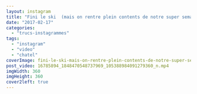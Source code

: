 ```yaml
---
layout: instagram
title: "Fini le ski  (mais on rentre plein contents de notre super semaine !)"
date: "2017-02-17"
categories: 
  - "trucs-instagrammes"
tags: 
  - "instagram"
  - "video"
  - "chatel"
coverImage: fini-le-ski-mais-on-rentre-plein-contents-de-notre-super-semaine.jpg
post_video: 16785894_1848470548737969_105388984091279360_n.mp4
imgWidth: 360
imgHeight: 360
cover2left: true
---
```

